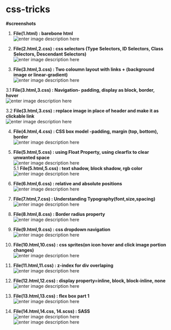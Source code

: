 # css-tricks  

**#screenshots**  
1. **File(1.html)  : barebone html**  
![enter image description here](https://github.com/manojkmishra/css-tricks/blob/master/screenshots/1.PNG)  

2. **File(2.html,2.css)  : css selectors (Type Selectors, ID Selectors, Class Selectors, Descendant Selectors)**    
![enter image description here](https://github.com/manojkmishra/css-tricks/blob/master/screenshots/2.PNG)  

3. **File(3.html,3.css)  : Two coloumn layout with links + (background image or linear-gradient)**   
![enter image description here](https://github.com/manojkmishra/css-tricks/blob/master/screenshots/3.PNG)  

3.1 **File(3.html,3.css) : Navigation- padding, display as block, border, hover**   
![enter image description here](https://github.com/manojkmishra/css-tricks/blob/master/screenshots/3.1.PNG) 

3.2 **File(3.html,3.css)  : replace image in place of header and make it as clickable link**   
![enter image description here](https://github.com/manojkmishra/css-tricks/blob/master/screenshots/3.2.PNG)   

4. **File(4.html,4.css)  : CSS box model -padding, margin (top, bottom), border**   
![enter image description here](https://github.com/manojkmishra/css-tricks/blob/master/screenshots/4.PNG)  

5. **File(5.html,5.css)  : using Float Property, using clearfix to clear unwanted space**   
![enter image description here](https://github.com/manojkmishra/css-tricks/blob/master/screenshots/5.PNG)  
5.1 **File(5.html,5.css)  : text shadow, block shadow, rgb color**   
![enter image description here](https://github.com/manojkmishra/css-tricks/blob/master/screenshots/5.1.PNG)  

6. **File(6.html,6.css)  : relative and absolute positions**   
![enter image description here](https://github.com/manojkmishra/css-tricks/blob/master/screenshots/6.PNG)  

7. **File(7.html,7.css)  : Understanding Typography(font,size,spacing)**   
![enter image description here](https://github.com/manojkmishra/css-tricks/blob/master/screenshots/7.PNG)  

8. **File(8.html,8.css)  : Border radius property**   
![enter image description here](https://github.com/manojkmishra/css-tricks/blob/master/screenshots/8.PNG)  

9. **File(9.html,9.css)  : css dropdown navigation**   
![enter image description here](https://github.com/manojkmishra/css-tricks/blob/master/screenshots/9.PNG)  

10. **File(10.html,10.css)  : css sprites(on icon hover and click image portion changes)**   
![enter image description here](https://github.com/manojkmishra/css-tricks/blob/master/screenshots/sprites.jpg)  

11. **File(11.html,11.css)  : z-index for div overlaping**   
![enter image description here](https://github.com/manojkmishra/css-tricks/blob/master/screenshots/11.PNG)  

12. **File(12.html,12.css)  : display property=inline, block, block-inline, none**   
![enter image description here](https://github.com/manojkmishra/css-tricks/blob/master/screenshots/12.PNG)  

13. **File(13.html,13.css)  : flex box part 1**   
![enter image description here](https://github.com/manojkmishra/css-tricks/blob/master/screenshots/13.PNG)  

13. **File(14.html,14.css, 14.scss)  : SASS**   
![enter image description here](https://github.com/manojkmishra/css-tricks/blob/master/screenshots/14scss.png)  
![enter image description here](https://github.com/manojkmishra/css-tricks/blob/master/screenshots/14.PNG)  
